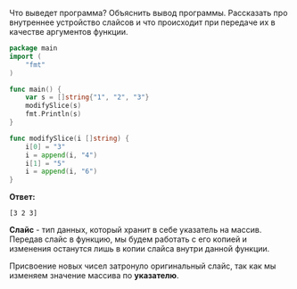 Что выведет программа? Объяснить вывод программы. Рассказать про
внутреннее устройство слайсов и что происходит при передаче их в качестве
аргументов функции.

```go
package main
import (
    "fmt"
)

func main() {
    var s = []string{"1", "2", "3"}
    modifySlice(s)
    fmt.Println(s)
}

func modifySlice(i []string) {
    i[0] = "3"
    i = append(i, "4")
    i[1] = "5"
    i = append(i, "6")
}
```

**Ответ:**

`[3 2 3]`

**Слайс** - тип данных, который хранит в себе указатель на массив. Передав слайс в функцию, мы будем работать с его копией и изменения останутся лишь в копии слайса внутри данной функции.

Присвоение новых чисел затронуло оригинальный слайс, так как мы изменяем значение массива по **указателю**.
